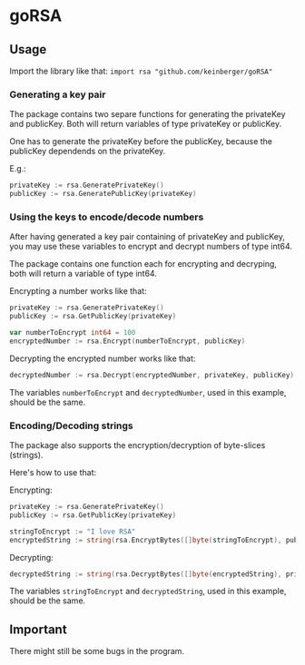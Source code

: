 # goRSA

## Usage

Import the library like that: `import rsa "github.com/keinberger/goRSA"`

### Generating a key pair

The package contains two separe functions for generating the privateKey and publicKey. Both will return variables of type privateKey or publicKey.

One has to generate the privateKey before the publicKey, because the publicKey dependends on the privateKey.

E.g.: 
```Go
privateKey := rsa.GeneratePrivateKey()
publicKey := rsa.GeneratePublicKey(privateKey)
```

### Using the keys to encode/decode numbers

After having generated a key pair containing of privateKey and publicKey, you may use these variables to encrypt and decrypt numbers of type int64.

The package contains one function each for encrypting and decryping, both will return a variable of type int64.

Encrypting a number works like that: 
```Go
privateKey := rsa.GeneratePrivateKey()
publicKey := rsa.GetPublicKey(privateKey)

var numberToEncrypt int64 = 100
encryptedNumber := rsa.Encrypt(numberToEncrypt, publicKey)
```

Decrypting the encrypted number works like that: 
```Go
decryptedNumber := rsa.Decrypt(encryptedNumber, privateKey, publicKey)
```

The variables `numberToEncrypt` and `decryptedNumber`, used in this example, should be the same.

### Encoding/Decoding strings

The package also supports the encryption/decryption of byte-slices (strings).

Here's how to use that:

Encrypting:
```Go
privateKey := rsa.GeneratePrivateKey()
publicKey := rsa.GetPublicKey(privateKey)

stringToEncrypt := "I love RSA"
encryptedString := string(rsa.EncryptBytes([]byte(stringToEncrypt), publicKey))
```

Decrypting:
```Go
decryptedString := string(rsa.DecryptBytes([]byte(encryptedString), privateKey, publicKey))
```

The variables `stringToEncrypt` and `decryptedString`, used in this example, should be the same.

## Important

There might still be some bugs in the program.
